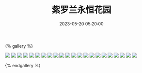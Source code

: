 ﻿---
title: 紫罗兰永恒花园
date: 2023-05-20 05:20:00
comments: false
---

{% gallery %}

![](https://cdn.staticaly.com/gh/1405720461/images@master/Violet_Evergarden/1.jpg)
![](https://cdn.staticaly.com/gh/1405720461/images@master/Violet_Evergarden/2.jpg)
![](https://cdn.staticaly.com/gh/1405720461/images@master/Violet_Evergarden/3.jpg)
![](https://cdn.staticaly.com/gh/1405720461/images@master/Violet_Evergarden/4.jpg)
![](https://cdn.staticaly.com/gh/1405720461/images@master/Violet_Evergarden/5.jpg)
![](https://cdn.staticaly.com/gh/1405720461/images@master/Violet_Evergarden/6.jpg)
![](https://cdn.staticaly.com/gh/1405720461/images@master/Violet_Evergarden/7.jpg)
![](https://cdn.staticaly.com/gh/1405720461/images@master/Violet_Evergarden/8.jpg)
![](https://cdn.staticaly.com/gh/1405720461/images@master/Violet_Evergarden/9.jpg)
![](https://cdn.staticaly.com/gh/1405720461/images@master/Violet_Evergarden/10.jpg)
![](https://cdn.staticaly.com/gh/1405720461/images@master/Violet_Evergarden/11.jpg)
![](https://cdn.staticaly.com/gh/1405720461/images@master/Violet_Evergarden/12.jpg)
![](https://cdn.staticaly.com/gh/1405720461/images@master/Violet_Evergarden/13.jpg)
![](https://cdn.staticaly.com/gh/1405720461/images@master/Violet_Evergarden/14.jpg)
![](https://cdn.staticaly.com/gh/1405720461/images@master/Violet_Evergarden/15.jpg)
![](https://cdn.staticaly.com/gh/1405720461/images@master/Violet_Evergarden/16.jpg)
![](https://cdn.staticaly.com/gh/1405720461/images@master/Violet_Evergarden/17.jpg)
![](https://cdn.staticaly.com/gh/1405720461/images@master/Violet_Evergarden/18.jpg)
![](https://cdn.staticaly.com/gh/1405720461/images@master/Violet_Evergarden/19.jpg)
![](https://cdn.staticaly.com/gh/1405720461/images@master/Violet_Evergarden/20.jpg)
![](https://cdn.staticaly.com/gh/1405720461/images@master/Violet_Evergarden/21.jpg)
![](https://cdn.staticaly.com/gh/1405720461/images@master/Violet_Evergarden/22.jpg)

{% endgallery %}
